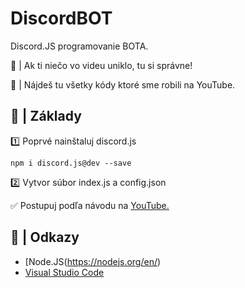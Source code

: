 # DiscordBOT
Discord.JS programovanie BOTA.

📌 | Ak ti niečo vo videu uniklo, tu si správne!

📌 | Nájdeš tu všetky kódy ktoré sme robili na YouTube.


## 👀 | Základy

1️⃣ Poprvé nainštaluj discord.js
```
npm i discord.js@dev --save
```

2️⃣ Vytvor súbor index.js a config.json

✅ Postupuj podľa návodu na [YouTube.](https://www.youtube.com/channel/UC8W0PbTg4PxLZd-AtXVxegg)


## 🔗 | Odkazy

* [Node.JS(https://nodejs.org/en/)
* [Visual Studio Code](https://code.visualstudio.com/)

